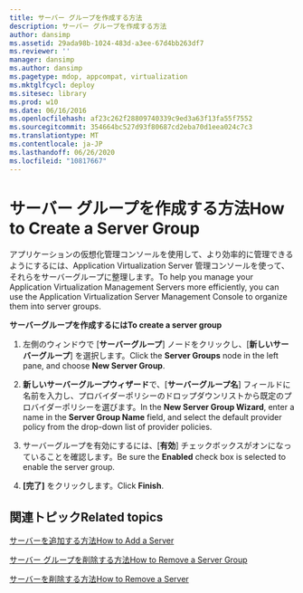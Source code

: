 ```yaml
---
title: サーバー グループを作成する方法
description: サーバー グループを作成する方法
author: dansimp
ms.assetid: 29ada98b-1024-483d-a3ee-67d4bb263df7
ms.reviewer: ''
manager: dansimp
ms.author: dansimp
ms.pagetype: mdop, appcompat, virtualization
ms.mktglfcycl: deploy
ms.sitesec: library
ms.prod: w10
ms.date: 06/16/2016
ms.openlocfilehash: af23c262f28809740339c9ed3a63f13fa55f7552
ms.sourcegitcommit: 354664bc527d93f80687cd2eba70d1eea024c7c3
ms.translationtype: MT
ms.contentlocale: ja-JP
ms.lasthandoff: 06/26/2020
ms.locfileid: "10817667"
---
```

# <span data-ttu-id="56077-103">サーバー グループを作成する方法</span><span class="sxs-lookup"><span data-stu-id="56077-103">How to Create a Server Group</span></span>


<span data-ttu-id="56077-104">アプリケーションの仮想化管理コンソールを使用して、より効率的に管理できるようにするには、Application Virtualization Server 管理コンソールを使って、それらをサーバーグループに整理します。</span><span class="sxs-lookup"><span data-stu-id="56077-104">To help you manage your Application Virtualization Management Servers more efficiently, you can use the Application Virtualization Server Management Console to organize them into server groups.</span></span>

**<span data-ttu-id="56077-105">サーバーグループを作成するには</span><span class="sxs-lookup"><span data-stu-id="56077-105">To create a server group</span></span>**

1.  <span data-ttu-id="56077-106">左側のウィンドウで [**サーバーグループ**] ノードをクリックし、[**新しいサーバーグループ**] を選択します。</span><span class="sxs-lookup"><span data-stu-id="56077-106">Click the **Server Groups** node in the left pane, and choose **New Server Group**.</span></span>

2.  <span data-ttu-id="56077-107">**新しいサーバーグループウィザード**で、[**サーバーグループ名**] フィールドに名前を入力し、プロバイダーポリシーのドロップダウンリストから既定のプロバイダーポリシーを選びます。</span><span class="sxs-lookup"><span data-stu-id="56077-107">In the **New Server Group Wizard**, enter a name in the **Server Group Name** field, and select the default provider policy from the drop-down list of provider policies.</span></span>

3.  <span data-ttu-id="56077-108">サーバーグループを有効にするには、[**有効**] チェックボックスがオンになっていることを確認します。</span><span class="sxs-lookup"><span data-stu-id="56077-108">Be sure the **Enabled** check box is selected to enable the server group.</span></span>

4.  <span data-ttu-id="56077-109">**[完了]** をクリックします。</span><span class="sxs-lookup"><span data-stu-id="56077-109">Click **Finish**.</span></span>

## <span data-ttu-id="56077-110">関連トピック</span><span class="sxs-lookup"><span data-stu-id="56077-110">Related topics</span></span>


[<span data-ttu-id="56077-111">サーバーを追加する方法</span><span class="sxs-lookup"><span data-stu-id="56077-111">How to Add a Server</span></span>](how-to-add-a-server.md)

[<span data-ttu-id="56077-112">サーバー グループを削除する方法</span><span class="sxs-lookup"><span data-stu-id="56077-112">How to Remove a Server Group</span></span>](how-to-remove-a-server-group.md)

[<span data-ttu-id="56077-113">サーバーを削除する方法</span><span class="sxs-lookup"><span data-stu-id="56077-113">How to Remove a Server</span></span>](how-to-remove-a-server.md)

 

 





